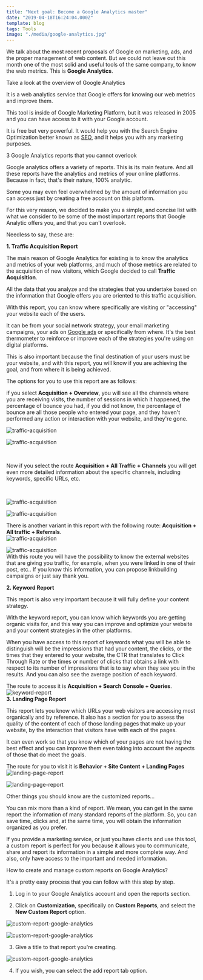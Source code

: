```yaml
---
title: "Next goal: Become a Google Analytics master"
date: "2019-04-18T16:24:04.000Z"
template: blog
tags: Tools
image: "./media/google-analytics.jpg"
---
```



We talk about the most recent proposals of Google on marketing, ads, and the proper management of web content. But we could not leave out this month one of the most solid and useful tools of the same company, to know the web metrics. This is **Google Analytics**.


<title-2>Take a look at the overview of Google Analytics</title-2>

It is a web analytics service that Google offers for knowing our web metrics and improve them.

This tool is inside of Google Marketing Platform, but it was released in 2005 and you can have access to it with your Google account.
 
It is free but very powerful. It would help you with the Search Engine Optimization better known as [SEO](https://cobuildlab.com/blog/seo-tips-that-will-increase-your-position-in-search-engines/), and it helps you with any marketing purposes. 

<title-2>3 Google Analytics reports that you cannot overlook</title-2>

Google analytics offers a variety of reports. This is its main feature. And all these reports have the analytics and metrics of your online platforms. Because in fact, that's their nature, 100% analytic. 

Some you may even feel overwhelmed by the amount of information you can access just by creating a free account on this platform. 

For this very reason, we decided to make you a simple, and concise list with what we consider to be some of the most important reports that Google Analytic offers you, and that you can't overlook. 

Needless to say, these are:

**1. Traffic Acquisition Report**

The main reason of Google Analytics for existing is to know the analytics and metrics of your web platforms, and much of those metrics are related to the acquisition of new visitors, which Google decided to call **Traffic Acquisition**. 

All the data that you analyze and the strategies that you undertake based on the information that Google offers you are oriented to this traffic acquisition. 

With this report, you can know where specifically are visiting or "accessing" your website each of the users.

It can be from your social network strategy, your email marketing campaigns, your ads on [Google ads](https://cobuildlab.com/blog/tips-to-create-effective-campaigns-in-google-search-engine/) or specifically from where. It's the best thermometer to reinforce or improve each of the strategies you're using on digital platforms. 

This is also important because the final destination of your users must be your website, and with this report, you will know if you are achieving the goal, and from where it is being achieved. 

The options for you to use this report are as follows: 

if you select **Acquisition + Overview**, you will see all the channels where you are receiving visits, the number of sessions in which it happened, the percentage of bounce you had, if you did not know, the percentage of bounce are all those people who entered your page, and they haven't performed any action or interaction with your website, and they're gone. 


![traffic-acquisition](./media/google-analytic-traffic-report.png)

![traffic-acquisition](./media/google-analytic-traffic-report1.png)

<Br>

Now if you select the route **Acquisition  + All Traffic + Channels** you will get even more detailed information about the specific channels, including keywords, specific URLs, etc.

<Br>

![traffic-acquisition](./media/google-analytic-traffic-report2.png)

![traffic-acquisition](./media/google-analytic-traffic-report3.png)
<Br>

There is another variant in this report with the following route: **Acquisition + All traffic + Referrals**. 
<Br>
![traffic-acquisition](./media/google-analytic-traffic-report4.png)

![traffic-acquisition](./media/google-analytic-traffic-report5.png)
<Br>
With this route you will have the possibility to know the external websites that are giving you traffic, for example, when you were linked in one of their post, etc.. If you know this information, you can propose linkbuilding campaigns or just say thank you. 

**2. Keyword Report**

This report is also very important because it will fully define your content strategy. 

With the keyword report, you can know which keywords you are getting organic visits for, and this way you can improve and optimize your website and your content strategies in the other platforms.  

When you have access to this report of keywords what you will be able to distinguish will be the impressions that had your content, the clicks, or the times that they entered to your website, the CTR that translates to Click Through Rate or the times or number of clicks that obtains a link with respect to its number of impressions that is to say when they see you in the results. And you can also see the average position of each keyword. 

The route to access it is **Acquisition + Search Console + Queries**.
<Br>
![keyword-report](./media/keyword-report.png)
<Br>
**3. Landing Page Report**

This report lets you know which URLs your web visitors are accessing most organically and by reference. It also has a section for you to assess the quality of the content of each of those landing pages that make up your website, by the interaction that visitors have with each of the pages. 

It can even work so that you know which of your pages are not having the best effect and you can improve them even taking into account the aspects of those that do meet the goals. 

The route for you to visit it is **Behavior + Site Content + Landing Pages**
<Br>
![landing-page-report](./media/landing-pages-report.png)

![landing-page-report](./media/landing-pages-report1.png)

<title-3>Other things you should know are the customized reports...</title-3>

You can mix more than a kind of report. We mean, you can get in the same report the information of many standard reports of the platform. So, you can save time, clicks and, at the same time, you will obtain the information organized as you prefer.
 
If you provide a marketing service, or just you have clients and use this tool, a custom report is perfect for you because it allows you to communicate, share and report its information in a simple and more complete way. And also, only have access to the important and needed information.

<title-3>How to create and manage custom reports on Google Analytics?</title-3>

It's a pretty easy process that you can follow with this step by step.

1. Log in to your Google Analytics account and open the reports section. 

2. Click on **Customization**, specifically on **Custom Reports**, and select the **New Custom Report** option.

![custom-report-google-analytics](./media/custom-report1.png)

![custom-report-google-analytics](./media/custom-report2.png)

3. Give a title to that report you're creating.

![custom-report-google-analytics](./media/custom-report3.png)

4. If you wish, you can select the add report tab option.



